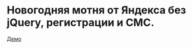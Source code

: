 <h1>Новогодняя мотня от Яндекса без jQuery, регистрации и СМС.</h1>
<p><a href="https://webbeaver.ru/sandbox/garland/" target="_blank">Демо</a></p>

